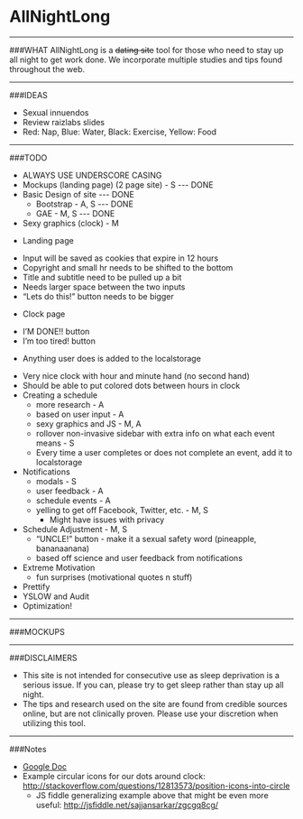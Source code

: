 # AllNightLong
_____________________________________________________________________________________
###WHAT
AllNightLong is a ~~dating site~~ tool for those who need to stay up all night 
to get work done. We incorporate multiple studies and tips found throughout the web. 
_____________________________________________________________________________________
###IDEAS
* Sexual innuendos
* Review raizlabs slides
* Red: Nap, Blue: Water, Black: Exercise, Yellow: Food
_____________________________________________________________________________________
###TODO

* ALWAYS USE UNDERSCORE CASING
* Mockups (landing page) (2 page site) - S                                         --- DONE
* Basic Design of site                                                             --- DONE
  * Bootstrap - A, S                                                               --- DONE
  * GAE - M, S                                                                     --- DONE
* Sexy graphics (clock) - M
 + Landing page
  * Input will be saved as cookies that expire in 12 hours
  * Copyright and small hr needs to be shifted to the bottom
  * Title and subtitle need to be pulled up a bit
  * Needs larger space between the two inputs
  * “Lets do this!” button needs to be bigger
 + Clock page
  * I’M DONE!! button
  * I’m too tired! button
   + Anything user does is added to the localstorage 
  * Very nice clock with hour and minute hand (no second hand)
  * Should be able to put colored dots between hours in clock
* Creating a schedule
  * more research - A
  * based on user input - A
  * sexy graphics and JS - M, A
  * rollover non-invasive sidebar with extra info on what each event means - S
  * Every time a user completes or does not complete an event, add it to localstorage
* Notifications
  * modals - S
  * user feedback - A
  * schedule events - A
  * yelling to get off Facebook, Twitter, etc. - M, S
    * Might have issues with privacy
* Schedule Adjustment - M, S
  * “UNCLE!” button - make it a sexual safety word (pineapple,  bananaanana)
  * based off science and user feedback from notifications
* Extreme Motivation
  * fun surprises (motivational quotes n stuff)
* Prettify
* YSLOW and Audit
* Optimization!


_____________________________________________________________________________________
###MOCKUPS


_____________________________________________________________________________________
###DISCLAIMERS
* This site is not intended for consecutive use as sleep deprivation is a serious issue. If you can, please try to get sleep rather than stay up all night.
* The tips and research used on the site are found from credible sources online, but are not clinically proven. Please use your discretion when utilizing this tool.


_____________________________________________________________________________________
###Notes
* [Google Doc](https://docs.google.com/document/d/1HefTgwVjsmFp0Rb51QlaaActSngOeAcsKkvKXkPsM9g/edit)
* Example circular icons for our dots around clock: http://stackoverflow.com/questions/12813573/position-icons-into-circle 
    - JS fiddle generalizing example above that might be even more useful: http://jsfiddle.net/sajjansarkar/zgcgq8cg/
